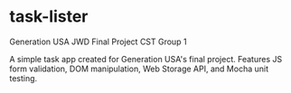 # task-lister
Generation USA JWD Final Project CST Group 1

A simple task app created for Generation USA's final project. Features JS form validation, DOM manipulation, Web Storage API, and Mocha unit testing.
